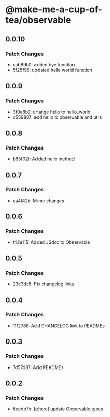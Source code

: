 # @make-me-a-cup-of-tea/observable

## 0.0.10

### Patch Changes

- cab89b0: added bye function
- 5f25f99: updated hello world function

## 0.0.9

### Patch Changes

- 3f0a8b2: change hello to hello_world
- d559887: add hello to observable and utils

## 0.0.8

### Patch Changes

- b65f02f: Added hello method

## 0.0.7

### Patch Changes

- ea4f42b: Minor changes

## 0.0.6

### Patch Changes

- f42a115: Added JSdoc to Observable

## 0.0.5

### Patch Changes

- 23c3dc8: Fix changelog links

## 0.0.4

### Patch Changes

- 11f2788: Add CHANGELOG link to READMEs

## 0.0.3

### Patch Changes

- 7d57d87: Add READMEs

## 0.0.2

### Patch Changes

- 6eedb7b: [chore] update Observable types
